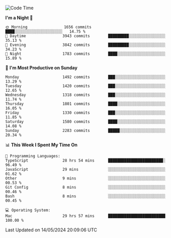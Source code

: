 <!--START_SECTION:waka-->
![Code Time](http://img.shields.io/badge/Code%20Time-3%2C961%20hrs%2012%20mins-blue)

**I'm a Night 🦉** 

```text
🌞 Morning                1656 commits        ████░░░░░░░░░░░░░░░░░░░░░   14.75 % 
🌆 Daytime                3943 commits        █████████░░░░░░░░░░░░░░░░   35.13 % 
🌃 Evening                3842 commits        █████████░░░░░░░░░░░░░░░░   34.23 % 
🌙 Night                  1783 commits        ████░░░░░░░░░░░░░░░░░░░░░   15.89 % 
```
📅 **I'm Most Productive on Sunday** 

```text
Monday                   1492 commits        ███░░░░░░░░░░░░░░░░░░░░░░   13.29 % 
Tuesday                  1420 commits        ███░░░░░░░░░░░░░░░░░░░░░░   12.65 % 
Wednesday                1318 commits        ███░░░░░░░░░░░░░░░░░░░░░░   11.74 % 
Thursday                 1801 commits        ████░░░░░░░░░░░░░░░░░░░░░   16.05 % 
Friday                   1330 commits        ███░░░░░░░░░░░░░░░░░░░░░░   11.85 % 
Saturday                 1580 commits        ████░░░░░░░░░░░░░░░░░░░░░   14.08 % 
Sunday                   2283 commits        █████░░░░░░░░░░░░░░░░░░░░   20.34 % 
```


📊 **This Week I Spent My Time On** 

```text
💬 Programming Languages: 
TypeScript               28 hrs 54 mins      ████████████████████████░   96.49 % 
JavaScript               29 mins             ░░░░░░░░░░░░░░░░░░░░░░░░░   01.62 % 
Other                    9 mins              ░░░░░░░░░░░░░░░░░░░░░░░░░   00.53 % 
Git Config               8 mins              ░░░░░░░░░░░░░░░░░░░░░░░░░   00.46 % 
Bash                     8 mins              ░░░░░░░░░░░░░░░░░░░░░░░░░   00.45 % 

💻 Operating System: 
Mac                      29 hrs 57 mins      █████████████████████████   100.00 % 
```


 Last Updated on 14/05/2024 20:09:06 UTC
<!--END_SECTION:waka-->
